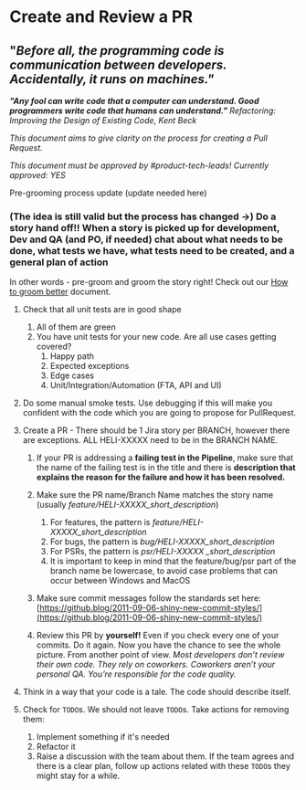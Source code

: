 # Create and Review a PR

## "*Before all, the programming code is communication between developers. Accidentally, it runs on machines."*

***"Any fool can write code that a computer can understand. Good programmers write code that humans can understand."** Refactoring: Improving the Design of Existing Code, Kent Beck*

*This document aims to give clarity on the process for creating a Pull Request.*

*This document must be approved by #product-tech-leads! 
Currently approved: YES*

Pre-grooming process update (update needed here)

### (The idea is still valid but the process has changed →) Do a story hand off!!  When a story is picked up for development, Dev and QA (and PO, if needed) chat about what needs to be done, what tests we have, what tests need to be created, and a general plan of action

In оthеr words - pre-groom and groom the story right! Check out our [How to groom better](https://www.notion.so/How-to-groom-better-0d16af969c544abc9dc6c378d66f516f) document.

1. Check that all unit tests are in good shape
    1. All of them are green
    2. You have unit tests for your new code.  Are all use cases getting covered?
        1. Happy path
        2. Expected exceptions
        3. Edge cases
        4. Unit/Integration/Automation (FTA, API and UI)
2. Do some manual smoke tests. Use debugging if this will make you confident with the code which you are going to propose for PullRequest.
3. Create a PR - There should be 1 Jira story per BRANCH, however there are exceptions.  ALL HELI-XXXXX need to be in the BRANCH NAME.
    1. If your PR is addressing a **failing test in the Pipeline**, make sure that the name of the failing test is in the title and there is **description that explains the reason for the failure and how it has been resolved.**
    2. Make sure the PR name/Branch Name matches the story name (usually *feature/HELI-XXXXX_short_description*)
        1. For features, the pattern is *feature/HELI-XXXXX_short_description*
        2. For bugs, the pattern is *bug/HELI-XXXXX_short_description*
        3. For PSRs, the pattern is *psr/HELI-XXXXX _short_description*
        4. It is important to keep in mind that the feature/bug/psr part of the branch name be lowercase, to avoid case problems that can occur between Windows and MacOS
        
    3. Make sure commit messages follow the standards set here: [https://github.blog/2011-09-06-shiny-new-commit-styles/](https://github.blog/2011-09-06-shiny-new-commit-styles/)
    4. Review this PR by **yourself!** Even if you check every one of your commits. Do it again. Now you have the chance to see the whole picture. From another point of view.
    *Most developers don’t review their own code. They rely on coworkers. Coworkers aren’t your personal QA. You’re responsible for the code quality.*

        
4. Think in a way that your code is a tale. The code should describe itself. 
5. Check for `TODO`s. We should not leave `TODO`s. Take actions for removing them:
    1. Implement something if it's needed
    2. Refactor it
    3. Raise a discussion with the team about them. If the team agrees and there is a clear plan, follow up actions related with these `TODO`s they might stay for a while.
